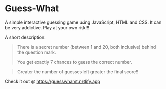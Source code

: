 # Guess-What
A simple interactive guessing game using JavaScript, HTML and CSS.
It can be very addictive.
Play at your own risk!!!

A short description:

> There is a secret number (between 1 and 20, both inclusive) behind the question   mark.
>  
> You get exactly 7 chances to guess the correct number.

> Greater the number of guesses left greater the final score!!

Check it out @ https://guesswhamt.netlify.app
